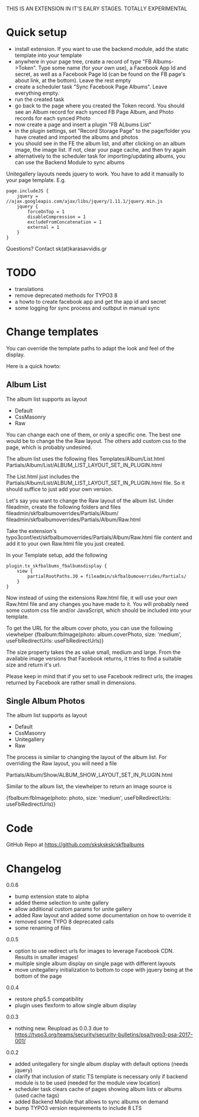 

THIS IS AN EXTENSION IN IT'S EALRY STAGES. TOTALLY EXPERIMENTAL

# Quick setup
* install extension. If you want to use the backend module, add the static template into your template
* anywhere in your page tree, create a record of type "FB Albums->Token". Type some name (for your own use), a Facebook App Id and secret, as well as a Facebook Page Id (can be found on the FB page's about link, at the bottom). Leave the rest empty
* create a scheduler task "Sync Facebook Page Albums". Leave everything empty. 
* run the created task
* go back to the page where you created the Token record. You should see an Album record for each synced FB Page Album, and Photo records for each synced Photo
* now create a page and insert a plugin "FB ALbums List"
* in the plugin settings, set "Record Storage Page" to the page/folder you have created and imported the albums and photos
* you should see in the FE the album list, and after clicking on an album image, the image list. If not, clear your page cache, and then try again
* alternatively to the scheduler task for importing/updating albums, you can use the Backend Module to sync albums


Unitegallery layouts needs jquery to work. You have to add it manually to your page template. E.g.

    page.includeJS {
        jquery = //ajax.googleapis.com/ajax/libs/jquery/1.11.1/jquery.min.js
        jquery {
            forceOnTop = 1
            disableCompression = 1
            excludeFromConcatenation = 1
            external = 1
        }
    }

Questions? Contact sk(at)karasavvidis.gr



# TODO
- translations
- remove deprecated methods for TYPO3 8 
- a howto to create facebook app and get the app id and secret
- some logging for sync process and outbput in manual sync

# Change templates
You can override the template paths to adapt the look and feel of the display. 

Here is a quick howto:

## Album List
The album list supports as layout
- Default
- CssMasonry
- Raw

You can change each one of them, or only a specific one. The best one would be to change the the Raw layout. The others add custom css to the page, which is probably undesired.

The album list uses the following files
Templates/Album/List.html
Partials/Album/List/ALBUM_LIST_LAYOUT_SET_IN_PLUGIN.html

The List.html just includes the Partials/Album/List/ALBUM_LIST_LAYOUT_SET_IN_PLUGIN.html file. So it should suffice to just add your own version.

Let's say you want to change the Raw layout of the album list. Under fileadmin, create the following folders and files
fileadmin/skfbalbumoverrides/Partials/Album/
fileadmin/skfbalbumoverrides/Partials/Album/Raw.html

Take the extension's typo3conf/ext/skfbalbumoverrides/Partials/Album/Raw.html file content and add it to your own Raw.html file you just created.

In your Template setup, add the following

    plugin.tx_skfbalbums_fbalbumsdisplay {
        view {
            partialRootPaths.30 = fileadmin/skfbalbumoverrides/Partials/
        }
    }

Now instead of using the extensions Raw.html file, it will use your own Raw.html file and any changes you have made to it. You will probably need some custom css file and/or JavaScript, which should be included into your template.

To get the URL for the album cover photo, you can use the following viewhelper
{fbalbum:fbImage(photo: album.coverPhoto, size: 'medium', useFbRedirectUrls: useFbRedirectUrls)}

The size property takes the as value small, medium and large. From the available image versions that Facebook returns, it tries to find a suitable size and return it's url.

Please keep in mind that if you set to use Facebook redirect urls, the images returned by Facebook are rather small in dimensions.

## Single Album Photos
The album list supports as layout
- Default
- CssMasonry
- Unitegallery
- Raw

The process is similar to changing the layout of the album list. For overriding the Raw layout, you will need a file

Partials/Album/Show/ALBUM_SHOW_LAYOUT_SET_IN_PLUGIN.html

Similar to the album list, the viewhelper to return an image source is

{fbalbum:fbImage(photo: photo, size: 'medium', useFbRedirectUrls: useFbRedirectUrls)}


# Code
GitHub Repo at https://github.com/sksksksk/skfbalbums

# Changelog
0.0.6
- bump extension state to alpha
- added theme selection to unite gallery
- allow additional custom params for unite gallery
- added Raw layout and added some documentation on how to override it
- removed some TYPO 8 deprecated calls
- some renaming of files

0.0.5
- option to use redirect urls for images to leverage Facebook CDN. Results in smaller images!
- multiple single album display on single page with different layouts
- move unitegallery initialization to bottom to cope with jquery being at the bottom of the page

0.0.4
- restore php5.5 compatibility
- plugin uses flexform to allow single album display 

0.0.3
- nothing new. Reupload as 0.0.3 due to https://typo3.org/teams/security/security-bulletins/psa/typo3-psa-2017-001/

0.0.2
- added unitegallery for single album display with default options (needs jquery)
- clarify that inclusion of static TS template is necessary only if backend module is to be used (needed for the module view location)
- scheduler task clears cache of pages showing album lists or albums (used cache tags)
- added Backend Module that allows to sync albums on demand
- bump TYPO3 version requirements to include 8 LTS